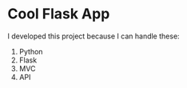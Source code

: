 Cool Flask App
==============

I developed this project because I can handle these:
1.  Python
2.  Flask
3.  MVC
4.  API
